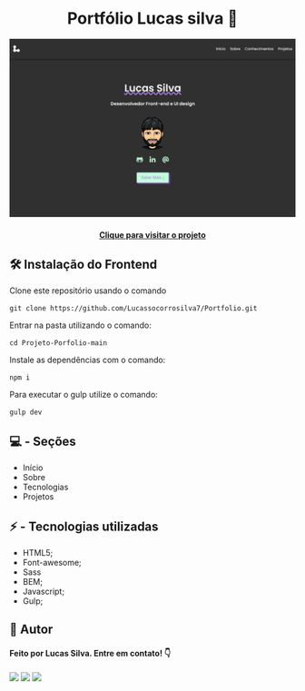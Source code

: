 <h1 align="center">
Portfólio Lucas silva 💼
</h1>

![Portfólio](./src/images/port.png "Portfólio")

<h4 align="center"><a href="https://lucasssilva.netlify.app/">Clique para visitar o projeto</a></h4>

## 🛠️ Instalação do Frontend

Clone este repositório usando o comando

```
git clone https://github.com/Lucassocorrosilva7/Portfolio.git
```

Entrar na pasta utilizando o comando:

```
cd Projeto-Porfolio-main
```

Instale as dependências com o comando:

```
npm i
```

Para executar o gulp utilize o comando:

```
gulp dev
```

## 💻 - Seções

- Início
- Sobre
- Tecnologias
- Projetos

## ⚡ - Tecnologias utilizadas

- HTML5;
- Font-awesome;
- Sass
- BEM;
- Javascript;
- Gulp;

## 👤 Autor

#### Feito por Lucas Silva. Entre em contato! 👇

<a href="https://lucas-bio.netlify.app/"><img src="https://img.shields.io/badge/Portfólio-6d28d9?style=for-the-badge&logo=&logoColor=white" target="_blank"></a>
<a href="https://www.linkedin.com/in/luquinhasssilva/"><img src="https://img.shields.io/badge/LinkedIn-0077B5?style=for-the-badge&logo=linkedin&logoColor=white" target="_blank"></a>
<a href="mailto:someone@lucassocorrosilva@gmail.com"><img src="https://img.shields.io/badge/Gmail-D14836?style=for-the-badge&logo=gmail&logoColor=white" target="_blank"></a>
